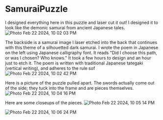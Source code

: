 # SamuraiPuzzle

I designed everything here in this puzzle and laser cut it out! I designed it to look like the demonic samurai from ancient Japanese tales.
![Photo Feb 22 2024, 10 02 03 PM](https://github.com/Mostafaafr/SamuraiPuzzle/assets/72535684/56920828-1a3a-48f5-a7ff-02372c117a14)

The backside is a samurai image I laser etched into the back that continues with this theme of a silhouetted dark samurai. I wrote the poem in Japanese on the left using Japanese calligraphy font. 
It reads "Did I choose this path, or was I chosen? Who knows." It took a few hours to design and an hour just to etch it. The poem is written with traditional Japanese tategaki (vertical writing), and adheres to the rule sof 
![Photo Feb 22 2024, 10 02 42 PM](https://github.com/Mostafaafr/SamuraiPuzzle/assets/72535684/83272dda-1b72-406d-8fae-f28324cc1f8f)

Here is a picture of the puzzle pulled apart. The swords actually come out of the side; they tuck into the frame and are pieces themselves. 
![Photo Feb 22 2024, 10 04 16 PM](https://github.com/Mostafaafr/SamuraiPuzzle/assets/72535684/98ddf729-ac44-4653-acaf-014c34681794)

Here are some closeups of the pieces.
![Photo Feb 22 2024, 10 05 14 PM](https://github.com/Mostafaafr/SamuraiPuzzle/assets/72535684/4153d09e-d772-4b66-9072-5dd274d37d21)

![Photo Feb 22 2024, 10 06 24 PM](https://github.com/Mostafaafr/SamuraiPuzzle/assets/72535684/c7c802e8-6929-44a6-8884-e5b5f2dbc67b)
